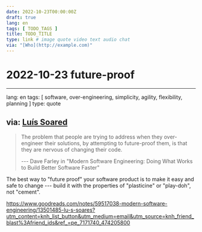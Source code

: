 ```yaml
---
date: 2022-10-23T00:00:00Z
draft: true
lang: en
tags: [ TODO_TAGS ]
title: TODO_TITLE
type: link # image quote video text audio chat
via: "[Who](http://example.com)"
---
```

# 2022-10-23 future-proof




---
lang: en
tags: [ software, over-engineering, simplicity, agility, flexibility, planning ]
type: quote

via: [Luís Soared](https://www.goodreads.com/notes/59517038-modern-software-engineering/13501485-lu-s-soares)
---


> The problem that people are trying to address when they over-engineer their solutions, by attempting to future-proof them, is that they are nervous of changing their code.
>
> --- Dave Farley in "Modern Software Engineering: Doing What Works to Build Better Software Faster"



The best way to "future proof" your software product is to make it easy and safe to change --- build it with the properties of "plasticine" or "play-doh", not "cement".


<https://www.goodreads.com/notes/59517038-modern-software-engineering/13501485-lu-s-soares?utm_content=knh_list_button&utm_medium=email&utm_source=knh_friend_blast%3Afriend_ids&ref_=pe_7171740_474205800>

